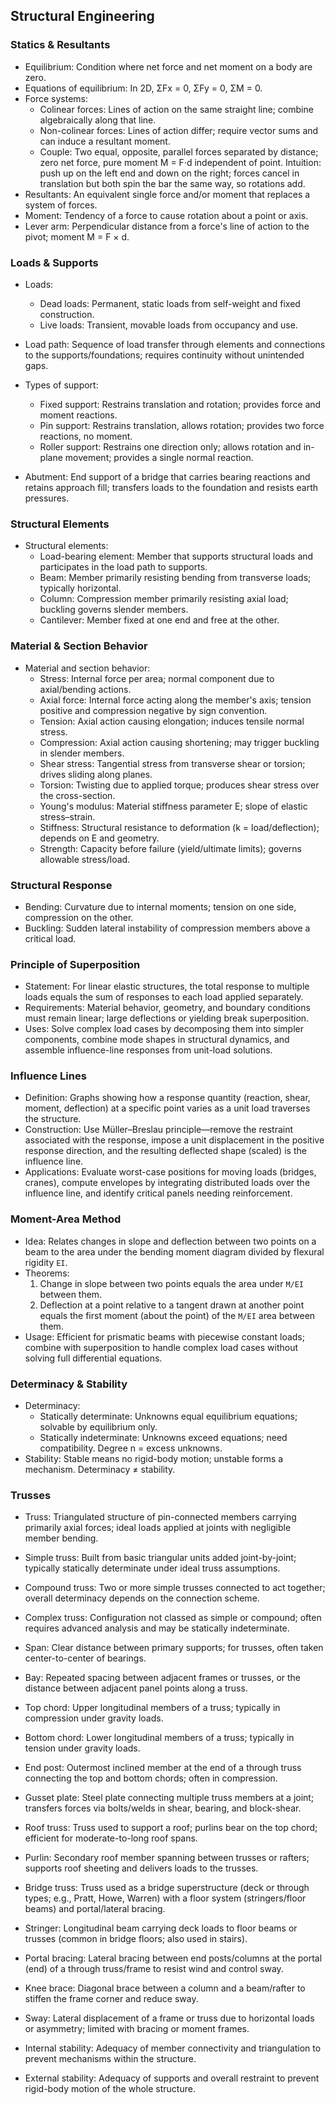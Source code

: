 <!--
title: Structural Engineering
tags: [structures, statics]
-->

## Structural Engineering

### Statics & Resultants

- Equilibrium: Condition where net force and net moment on a body are zero.
- Equations of equilibrium: In 2D, ΣFx = 0, ΣFy = 0, ΣM = 0.
- Force systems:
  - Colinear forces: Lines of action on the same straight line; combine algebraically along that line.
  - Non-colinear forces: Lines of action differ; require vector sums and can induce a resultant moment.
  - Couple: Two equal, opposite, parallel forces separated by distance; zero net force, pure moment M = F·d independent of point. Intuition: push up on the left end and down on the right; forces cancel in translation but both spin the bar the same way, so rotations add.
- Resultants: An equivalent single force and/or moment that replaces a system of forces.
- Moment: Tendency of a force to cause rotation about a point or axis.
- Lever arm: Perpendicular distance from a force's line of action to the pivot; moment M = F × d.

### Loads & Supports

- Loads:
  - Dead loads: Permanent, static loads from self-weight and fixed construction.
  - Live loads: Transient, movable loads from occupancy and use.
- Load path: Sequence of load transfer through elements and connections to the supports/foundations; requires continuity without unintended gaps.
- Types of support:
  - Fixed support: Restrains translation and rotation; provides force and moment reactions.
  - Pin support: Restrains translation, allows rotation; provides two force reactions, no moment.
  - Roller support: Restrains one direction only; allows rotation and in-plane movement; provides a single normal reaction.

- Abutment: End support of a bridge that carries bearing reactions and retains approach fill; transfers loads to the foundation and resists earth pressures.

### Structural Elements

- Structural elements:
  - Load-bearing element: Member that supports structural loads and participates in the load path to supports.
  - Beam: Member primarily resisting bending from transverse loads; typically horizontal.
  - Column: Compression member primarily resisting axial load; buckling governs slender members.
  - Cantilever: Member fixed at one end and free at the other.

### Material & Section Behavior

- Material and section behavior:
  - Stress: Internal force per area; normal component due to axial/bending actions.
  - Axial force: Internal force acting along the member's axis; tension positive and compression negative by sign convention.
  - Tension: Axial action causing elongation; induces tensile normal stress.
  - Compression: Axial action causing shortening; may trigger buckling in slender members.
  - Shear stress: Tangential stress from transverse shear or torsion; drives sliding along planes.
  - Torsion: Twisting due to applied torque; produces shear stress over the cross-section.
  - Young's modulus: Material stiffness parameter E; slope of elastic stress–strain.
  - Stiffness: Structural resistance to deformation (k = load/deflection); depends on E and geometry.
  - Strength: Capacity before failure (yield/ultimate limits); governs allowable stress/load.

### Structural Response

- Bending: Curvature due to internal moments; tension on one side, compression on the other.
- Buckling: Sudden lateral instability of compression members above a critical load.

### Principle of Superposition
- Statement: For linear elastic structures, the total response to multiple loads equals the sum of responses to each load applied separately.
- Requirements: Material behavior, geometry, and boundary conditions must remain linear; large deflections or yielding break superposition.
- Uses: Solve complex load cases by decomposing them into simpler components, combine mode shapes in structural dynamics, and assemble influence-line responses from unit-load solutions.

### Influence Lines
- Definition: Graphs showing how a response quantity (reaction, shear, moment, deflection) at a specific point varies as a unit load traverses the structure.
- Construction: Use Müller–Breslau principle—remove the restraint associated with the response, impose a unit displacement in the positive response direction, and the resulting deflected shape (scaled) is the influence line.
- Applications: Evaluate worst-case positions for moving loads (bridges, cranes), compute envelopes by integrating distributed loads over the influence line, and identify critical panels needing reinforcement.

### Moment-Area Method
- Idea: Relates changes in slope and deflection between two points on a beam to the area under the bending moment diagram divided by flexural rigidity `EI`.
- Theorems:
  1. Change in slope between two points equals the area under `M/EI` between them.
  2. Deflection at a point relative to a tangent drawn at another point equals the first moment (about the point) of the `M/EI` area between them.
- Usage: Efficient for prismatic beams with piecewise constant loads; combine with superposition to handle complex load cases without solving full differential equations.

### Determinacy & Stability

- Determinacy:
  - Statically determinate: Unknowns equal equilibrium equations; solvable by equilibrium only.
  - Statically indeterminate: Unknowns exceed equations; need compatibility. Degree n = excess unknowns.
- Stability: Stable means no rigid-body motion; unstable forms a mechanism. Determinacy ≠ stability.

### Trusses

- Truss: Triangulated structure of pin-connected members carrying primarily axial forces; ideal loads applied at joints with negligible member bending.
- Simple truss: Built from basic triangular units added joint-by-joint; typically statically determinate under ideal truss assumptions.
- Compound truss: Two or more simple trusses connected to act together; overall determinacy depends on the connection scheme.
- Complex truss: Configuration not classed as simple or compound; often requires advanced analysis and may be statically indeterminate.

- Span: Clear distance between primary supports; for trusses, often taken center-to-center of bearings.
- Bay: Repeated spacing between adjacent frames or trusses, or the distance between adjacent panel points along a truss.

- Top chord: Upper longitudinal members of a truss; typically in compression under gravity loads.
- Bottom chord: Lower longitudinal members of a truss; typically in tension under gravity loads.
- End post: Outermost inclined member at the end of a through truss connecting the top and bottom chords; often in compression.
- Gusset plate: Steel plate connecting multiple truss members at a joint; transfers forces via bolts/welds in shear, bearing, and block-shear.

- Roof truss: Truss used to support a roof; purlins bear on the top chord; efficient for moderate-to-long roof spans.
- Purlin: Secondary roof member spanning between trusses or rafters; supports roof sheeting and delivers loads to the trusses.

- Bridge truss: Truss used as a bridge superstructure (deck or through types; e.g., Pratt, Howe, Warren) with a floor system (stringers/floor beams) and portal/lateral bracing.
- Stringer: Longitudinal beam carrying deck loads to floor beams or trusses (common in bridge floors; also used in stairs).
- Portal bracing: Lateral bracing between end posts/columns at the portal (end) of a through truss/frame to resist wind and control sway.
- Knee brace: Diagonal brace between a column and a beam/rafter to stiffen the frame corner and reduce sway.

- Sway: Lateral displacement of a frame or truss due to horizontal loads or asymmetry; limited with bracing or moment frames.
- Internal stability: Adequacy of member connectivity and triangulation to prevent mechanisms within the structure.
- External stability: Adequacy of supports and overall restraint to prevent rigid-body motion of the whole structure.
